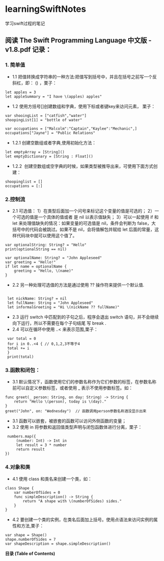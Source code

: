 # learningSwiftNotes
学习swift过程的笔记


## 阅读 The Swift Programming Language 中文版 -v1.8.pdf 记录：
### 1. 简单值
* 1.1 把值转换成字符串的一种方法:把值写到括号中，并且在括号之前写一个反斜杠，即： \() ，栗子：

```
let apples = 3
let appleSummary = "I have \(apples) apples"
```
* 1.2 使用方括号[]创建数组和字典，使用下标或者键key来访问元素， 栗子：
```
var shooingList = ["catfish","water"]
shoopingList[1] = "bottle of water"

var occupations = ["Malcolm":"Captain","Kaylee":"Mechanic",]
occupations["Jayne"] = "Public Relations"
```
* 1.2.1 创建空数组或者字典,使用初始化方法：
```
let emptyArray = [String]()
let emptyDictionary = [String : Float]()
```
* 1.2.2  创建空数组或空字典的时候，如果类型被推导出来，可使用下面方式创建：
```
shoopinglist = []
occupations = [:]
```
### 2.控制流
* 2.1 可选值：
1）在类型后面加一个问号来标记这个变量的值是可选的；
2）一个可选的值是一个具体的值或者 是 nil 以表示值缺失；
3）可以一起使用 if 和 let 来处理值缺失的情况：如果变量的可选值是 nil，条件会判断为 false，大括号中的代码会被跳过。如果不是 nil，会将值解包并赋给 let 后面的常量，这样代码块中就可以使用这个值了。
```
var optionalString: String? = "Hello"
print(optionalString == nil)

var optionalName: String? = "John Appleseed"
var greeting = "Hello!"
if let name = optionalName {
    greeting = "Hello, \(name)"
}
```
* 2.2 另一种处理可选值的方法是通过使用 ?? 操作符来提供一个默认值.
```

 let nickName: String? = nil
 let fullName: String = "John Appleseed"
 let informalGreeting = "Hi \(nickName ?? fullName)"
```
* 2.3 运行 switch 中匹配到的子句之后，程序会退出 switch 语句，并不会继续向下运行，所以不需要在每个子句结尾 写 break .
* 2.4 可以在循环中使用 ..< 来表示范围,栗子：
```
 var total = 0
 for i in 0..<4 { // 0,1,2,3不等于4
 total += i 
 }
 print(total)
```
### 3.函数和闭包：
* 3.1 默认情况下，函数使用它们的参数名称作为它们参数的标签，在参数名称前可以自定义参数标签，或者使用 _ 表示不使用参数标签。如：
```
func greet(_ person: String, on day: String) -> String {
    return "Hello \(person), today is \(day)."
}
greet("John", on: "Wednesday")  // 函数调用person参数名称酒没显示出来
```
* 3.1 函数可以嵌套，被嵌套的函数可以访问外侧函数的变量；
* 3.2 使用 in 将参数和返回值类型声明与闭包函数体进行分离，栗子：
```
 numbers.map({
     (number: Int) -> Int in
     let result = 3 * number
     return result
})
```
### 4.对象和类
* 4.1 使用 class 和类名来创建一个类，如：
```
class Shape {
    var numberOfSides = 0
    func simpleDescription() -> String {
        return "A shape with \(numberOfSides) sides."
    }
}
```
* 4.2 要创建一个类的实例，在类名后面加上括号。使用点语法来访问实例的属性和方法,栗子：
```
var shape = Shape()
shape.numberOfSides = 7
var shapeDescription = shape.simpleDescription()
```

**目录 (Table of Contents)**


